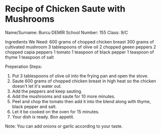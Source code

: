 # Recipe of Chicken Saute with Mushrooms
 Name/Surname: Burcu DEMİR
 School Number: 155
 Class: 9/C

Ingredients We Need:
 600 grams of chopped chicken breast
 300 grams of cultivated mushroom
 3 tablespoons of olive oil
 2 chopped geeen peppers
 2 chopped capia peppers
 1 tomato
 1 teaspoon of black pepper
 1 teaspoon of thyme
 1 teaspoon of salt

 Preperation Steps:
 1. Put 3 tablespoons of olive oil into the frying pan and open the stove.
 2. Saute 600 grams of chopped chicken breast in high heat so the chicken doesn't let it's water out.
 3. Add the peppers and keep sauting.
 4. Add the mushrooms and saute for 10 more minutes.
 5. Peel and chop the tomato then add it into the blend along with thyme, black pepper and salt.
 6. Let it be cooked on the oven for 15 minutes.
 7. Your dish is ready. Bon appetit.

 Note: You can add onions or garlic according to your taste.
 
